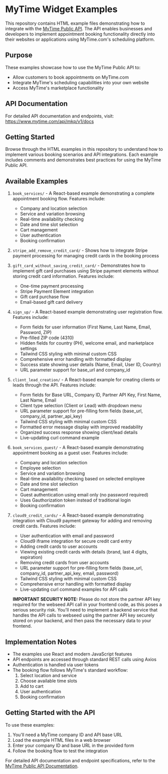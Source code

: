 # MyTime Widget Examples

This repository contains HTML example files demonstrating how to integrate with the [MyTime Public API](https://www.mytime.com/api/mkp/v1/docs). The API enables businesses and developers to implement appointment booking functionality directly into their websites or applications using MyTime.com's scheduling platform.

## Purpose

These examples showcase how to use the MyTime Public API to:
- Allow customers to book appointments on MyTime.com
- Integrate MyTime's scheduling capabilities into your own website
- Access MyTime's marketplace functionality

## API Documentation

For detailed API documentation and endpoints, visit:
https://www.mytime.com/api/mkp/v1/docs

## Getting Started

Browse through the HTML examples in this repository to understand how to implement various booking scenarios and API integrations. Each example includes comments and demonstrates best practices for using the MyTime Public API.

## Available Examples

1. `book_services/` - A React-based example demonstrating a complete appointment booking flow. Features include:
   - Company and location selection
   - Service and variation browsing
   - Real-time availability checking
   - Date and time slot selection
   - Cart management
   - User authentication
   - Booking confirmation

2. `stripe_add_remove_credit_card/` - Shows how to integrate Stripe payment processing for managing credit cards in the booking process

3. `gift_card_without_saving_credit_card/` - Demonstrates how to implement gift card purchases using Stripe payment elements without storing credit card information. Features include:
   - One-time payment processing
   - Stripe Payment Element integration
   - Gift card purchase flow
   - Email-based gift card delivery

4. `sign_up/` - A React-based example demonstrating user registration flow. Features include:
   - Form fields for user information (First Name, Last Name, Email, Password, ZIP)
   - Pre-filled ZIP code (4310)
   - Hidden fields for country (PH), welcome email, and marketplace settings
   - Tailwind CSS styling with minimal custom CSS
   - Comprehensive error handling with formatted display
   - Success state showing user details (Name, Email, User ID, Country)
   - URL parameter support for base_url and company_id

5. `client_lead_creation/` - A React-based example for creating clients or leads through the API. Features include:
   - Form fields for Base URL, Company ID, Partner API Key, First Name, Last Name, Email
   - Client type selection (Client or Lead) with dropdown menu
   - URL parameter support for pre-filling form fields (base_url, company_id, partner_api_key)
   - Tailwind CSS styling with minimal custom CSS
   - Formatted error message display with improved readability
   - Organized success response showing client/lead details
   - Live-updating curl command example

6. `book_services_guest/` - A React-based example demonstrating appointment booking as a guest user. Features include:
   - Company and location selection
   - Employee selection
   - Service and variation browsing
   - Real-time availability checking based on selected employee
   - Date and time slot selection
   - Cart management
   - Guest authentication using email only (no password required)
   - Uses Gauthorization token instead of traditional login
   - Booking confirmation

7. `cloud9_credit_cards/` - A React-based example demonstrating integration with Cloud9 payment gateway for adding and removing credit cards. Features include:
   - User authentication with email and password
   - Cloud9 iframe integration for secure credit card entry
   - Adding credit cards to user accounts
   - Viewing existing credit cards with details (brand, last 4 digits, expiration)
   - Removing credit cards from user accounts
   - URL parameter support for pre-filling form fields (base_url, company_id, partner_api_key, email, password)
   - Tailwind CSS styling with minimal custom CSS
   - Comprehensive error handling with formatted display
   - Live-updating curl command examples for API calls
   
   **IMPORTANT SECURITY NOTE:** Please do not store the partner API key required for the webseed API call in your frontend code, as this poses a serious security risk. You'll need to implement a backend service that handles the API calls to webseed using the partner API key securely stored on your backend, and then pass the necessary data to your frontend.

## Implementation Notes

- The examples use React and modern JavaScript features
- API endpoints are accessed through standard REST calls using Axios
- Authentication is handled via user tokens
- The booking flow follows MyTime's standard workflow:
  1. Select location and service
  2. Choose available time slots
  3. Add to cart
  4. User authentication
  5. Booking confirmation

## Getting Started with the API

To use these examples:

1. You'll need a MyTime company ID and API base URL
2. Load the example HTML files in a web browser
3. Enter your company ID and base URL in the provided form
4. Follow the booking flow to test the integration

For detailed API documentation and endpoint specifications, refer to the [MyTime Public API Documentation](https://www.mytime.com/api/mkp/v1/docs).